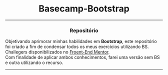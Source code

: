 <div align="center"><h1>Basecamp-Bootstrap</h1> </div>

---
<div align="center"><h3>Repositório</h3></div>

Objetivando aprimorar minhas habilidades em **Bootstrap**, este repositório foi criado a fim de condensar todos os meus exercícios utilizando BS. <br>
Challegers disponibilizados no [Froent-End Mentor](https://www.frontendmentor.io/home). <br>
Com finalidade de aplicar ambos conhecimentos, farei uma versão sem BS e outra utilizando o recurso.


---
